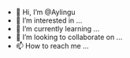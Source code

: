 - 👋 Hi, I’m @Aylingu
- 👀 I’m interested in ...
- 🌱 I’m currently learning ...
- 💞️ I’m looking to collaborate on ...
- 📫 How to reach me ...

<!---
Aylingu/Aylingu is a ✨ special ✨ repository because its `README.md` (this file) appears on your GitHub profile.
You can click the Preview link to take a look at your changes.
--->
